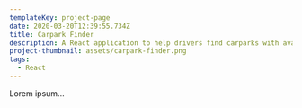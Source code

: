```yaml
---
templateKey: project-page
date: 2020-03-20T12:39:55.734Z
title: Carpark Finder
description: A React application to help drivers find carparks with available parking lots.
project-thumbnail: assets/carpark-finder.png
tags:
  - React
---
```

Lorem ipsum...